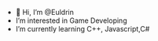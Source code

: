 - 👋 Hi, I’m @Euldrin
- I’m interested in Game Developing
- I’m currently learning C++, Javascript,C#



<!---
Euldrin/Euldrin is a ✨ special ✨ repository because its `README.md` (this file) appears on your GitHub profile.
You can click the Preview link to take a look at your changes.
--->
